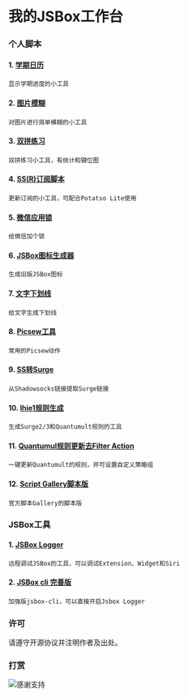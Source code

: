 # 我的JSBox工作台

### 个人脚本

#### 1. [学期日历](https://jsboxbbs.com/d/86--)
    显示学期进度的小工具

#### 2. [图片模糊](https://jsboxbbs.com/d/99--)
    对图片进行简单模糊的小工具

#### 3. [双拼练习](https://jsboxbbs.com/d/108--)
    双拼练习小工具，有统计和键位图

#### 4. [SS(R)订阅脚本](https://jsboxbbs.com/d/110-ss-r)
    更新订阅的小工具，可配合Potatso Lite使用

#### 5. [微信应用锁](https://jsboxbbs.com/d/120--/5)
    给微信加个锁

#### 6. [JSBox图标生成器](https://jsboxbbs.com/d/135-jsbox)
    生成旧版JSBox图标

#### 7. [文字下划线](https://jsboxbbs.com/d/167--)
    给文字生成下划线

#### 8. [Picsew工具](https://jsboxbbs.com/d/177-picsew)
    常用的Picsew动作

#### 9. [SS转Surge](https://jsboxbbs.com/d/193-ss-surge-proxy)
    从Shadowsocks链接提取Surge链接

#### 10. [lhie1规则生成](https://jsboxbbs.com/d/290-lhie1)
    生成Surge2/3和Quantumult规则的工具

#### 11. [Quantumul规则更新去Filter Action](https://jsboxbbs.com/d/474-quantumult-filter-action)
    一键更新Quantumult的规则，并可设置自定义策略组

#### 12. [Script Gallery脚本版](https://jsboxbbs.com/d/536-script-gallery)
    官方脚本Gallery的脚本版

### JSBox工具

#### 1. [JSBox Logger](https://jsboxbbs.com/d/543-jsbox-pc)
    远程调试JSBox的工具，可以调试Extension、Widget和Siri

#### 2. [JSBox cli 完善版](https://jsboxbbs.com/d/579-jsbox-cli)
    加强版jsbox-cli，可以直接开启Jsbox Logger

### 许可

请遵守开源协议并注明作者及出处。


### 打赏

![感谢支持](https://raw.githubusercontent.com/Fndroid/jsbox_script/master/imgs/thankyou.jpg)
